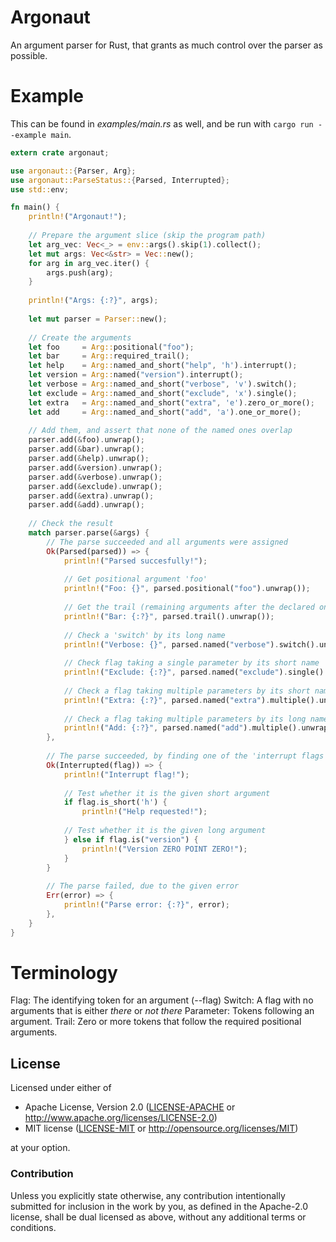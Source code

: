 # Argonaut
An argument parser for Rust, that grants as much control over the parser as possible.

# Example
This can be found in *examples/main.rs* as well, and be run with ```cargo run --example main```.

```rust
extern crate argonaut;

use argonaut::{Parser, Arg};
use argonaut::ParseStatus::{Parsed, Interrupted};
use std::env;

fn main() {
    println!("Argonaut!");
    
    // Prepare the argument slice (skip the program path)
    let arg_vec: Vec<_> = env::args().skip(1).collect();
    let mut args: Vec<&str> = Vec::new();
    for arg in arg_vec.iter() {
        args.push(arg);
    }
    
    println!("Args: {:?}", args);
    
    let mut parser = Parser::new();
    
    // Create the arguments
    let foo     = Arg::positional("foo");
    let bar     = Arg::required_trail();
    let help    = Arg::named_and_short("help", 'h').interrupt();
    let version = Arg::named("version").interrupt();
    let verbose = Arg::named_and_short("verbose", 'v').switch();
    let exclude = Arg::named_and_short("exclude", 'x').single();
    let extra   = Arg::named_and_short("extra", 'e').zero_or_more();
    let add     = Arg::named_and_short("add", 'a').one_or_more();
    
    // Add them, and assert that none of the named ones overlap
    parser.add(&foo).unwrap();
    parser.add(&bar).unwrap();
    parser.add(&help).unwrap();
    parser.add(&version).unwrap();
    parser.add(&verbose).unwrap();
    parser.add(&exclude).unwrap();
    parser.add(&extra).unwrap();
    parser.add(&add).unwrap();
    
    // Check the result
    match parser.parse(&args) {
        // The parse succeeded and all arguments were assigned
        Ok(Parsed(parsed)) => {
            println!("Parsed succesfully!");
            
            // Get positional argument 'foo'
            println!("Foo: {}", parsed.positional("foo").unwrap());
            
            // Get the trail (remaining arguments after the declared ones)
            println!("Bar: {:?}", parsed.trail().unwrap());
            
            // Check a 'switch' by its long name
            println!("Verbose: {}", parsed.named("verbose").switch().unwrap());
            
            // Check flag taking a single parameter by its short name
            println!("Exclude: {:?}", parsed.named("exclude").single().unwrap());
            
            // Check a flag taking multiple parameters by its short name
            println!("Extra: {:?}", parsed.named("extra").multiple().unwrap());
            
            // Check a flag taking multiple parameters by its long name
            println!("Add: {:?}", parsed.named("add").multiple().unwrap());
        },
        
        // The parse succeeded, by finding one of the 'interrupt flags'
        Ok(Interrupted(flag)) => {
            println!("Interrupt flag!");
            
            // Test whether it is the given short argument
            if flag.is_short('h') {
                println!("Help requested!");
            
            // Test whether it is the given long argument
            } else if flag.is("version") {
                println!("Version ZERO POINT ZERO!");
            }
        }
        
        // The parse failed, due to the given error
        Err(error) => {
            println!("Parse error: {:?}", error);
        },
    } 
}
```

# Terminology

Flag: The identifying token for an argument (--flag)
Switch: A flag with no arguments that is either *there* or *not there*
Parameter: Tokens following an argument.
Trail: Zero or more tokens that follow the required positional arguments.

## License

Licensed under either of

 * Apache License, Version 2.0 ([LICENSE-APACHE](LICENSE-APACHE) or http://www.apache.org/licenses/LICENSE-2.0)
 * MIT license ([LICENSE-MIT](LICENSE-MIT) or http://opensource.org/licenses/MIT)

at your option.

### Contribution

Unless you explicitly state otherwise, any contribution intentionally submitted
for inclusion in the work by you, as defined in the Apache-2.0 license, shall be dual licensed as above, without any
additional terms or conditions.